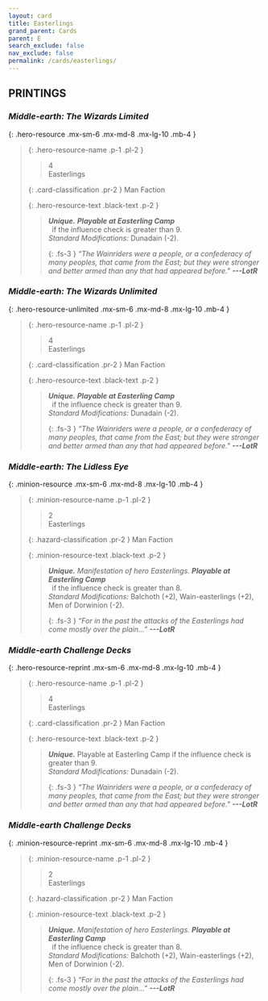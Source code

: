 ```yaml
---
layout: card
title: Easterlings
grand_parent: Cards
parent: E
search_exclude: false
nav_exclude: false
permalink: /cards/easterlings/
---
```


## PRINTINGS


### _Middle-earth: The Wizards Limited_

{: .hero-resource .mx-sm-6 .mx-md-8 .mx-lg-10 .mb-4 }
> {: .hero-resource-name .p-1 .pl-2 }
> > <div class="card-mp">4</div>
> > <div class="card-name">Easterlings</div>
>
> {: .card-classification .pr-2 }
> Man Faction
>
> {: .hero-resource-text .black-text .p-2 }
> > _**Unique.**_ ***Playable at Easterling Camp*** <br>&ensp;if the influence check is greater than 9.  <br>_Standard Modifications:_ Dunadain (-2). 
> > 
> > {: .fs-3 } 
> > _“The Wainriders were a people, or a confederacy of many peoples, that came from the East; but they were stronger and better armed than any that had appeared before."_ ***---&#65279;LotR*** 
> 

### _Middle-earth: The Wizards Unlimited_

{: .hero-resource-unlimited .mx-sm-6 .mx-md-8 .mx-lg-10 .mb-4 }
> {: .hero-resource-name .p-1 .pl-2 }
> > <div class="card-mp">4</div>
> > <div class="card-name">Easterlings</div>
>
> {: .card-classification .pr-2 }
> Man Faction
>
> {: .hero-resource-text .black-text .p-2 }
> > _**Unique.**_ ***Playable at Easterling Camp*** <br>&ensp;if the influence check is greater than 9.  <br>_Standard Modifications:_ Dunadain (-2). 
> > 
> > {: .fs-3 } 
> > _“The Wainriders were a people, or a confederacy of many peoples, that came from the East; but they were stronger and better armed than any that had appeared before."_ ***---&#65279;LotR*** 
> 

### _Middle-earth: The Lidless Eye_

{: .minion-resource .mx-sm-6 .mx-md-8 .mx-lg-10 .mb-4 }
> {: .minion-resource-name .p-1 .pl-2 }
> > <div class="hazard-mp">2</div>
> > <div class="card-name">Easterlings</div>
>
> {: .hazard-classification .pr-2 }
> Man Faction
>
> {: .minion-resource-text .black-text .p-2 }
> > _**Unique.**_ _Manifestation of hero Easterlings._ ***Playable at Easterling Camp*** <br>&ensp;if the influence check is greater than 8.  <br>_Standard Modifications:_ Balchoth (+2), Wain-easterlings (+2), Men of Dorwinion (-2). 
> > 
> > {: .fs-3 } 
> > _“For in the past the attacks of the Easterlings had come mostly over the plain...”_ ***---&#65279;LotR*** 
> 

### _Middle-earth Challenge Decks_

{: .hero-resource-reprint .mx-sm-6 .mx-md-8 .mx-lg-10 .mb-4 }
> {: .hero-resource-name .p-1 .pl-2 }
> > <div class="card-mp">4</div>
> > <div class="card-name">Easterlings</div>
>
> {: .card-classification .pr-2 }
> Man Faction
>
> {: .hero-resource-text .black-text .p-2 }
> > _**Unique.**_ Playable at Easterling Camp if the influence check is greater than 9.  <br>_Standard Modifications:_ Dunadain (-2). 
> > 
> > {: .fs-3 } 
> > _“The Wainriders were a people, or a confederacy of many peoples, that came from the East; but they were stronger and better armed than any that had appeared before."_ ***---&#65279;LotR*** 
> 

### _Middle-earth Challenge Decks_

{: .minion-resource-reprint .mx-sm-6 .mx-md-8 .mx-lg-10 .mb-4 }
> {: .minion-resource-name .p-1 .pl-2 }
> > <div class="hazard-mp">2</div>
> > <div class="card-name">Easterlings</div>
>
> {: .hazard-classification .pr-2 }
> Man Faction
>
> {: .minion-resource-text .black-text .p-2 }
> > _**Unique.**_ _Manifestation of hero Easterlings._ ***Playable at Easterling Camp*** <br>&ensp;if the influence check is greater than 8.  <br>_Standard Modifications:_ Balchoth (+2), Wain-easterlings (+2), Men of Dorwinion (-2). 
> > 
> > {: .fs-3 } 
> > _“For in the past the attacks of the Easterlings had come mostly over the plain...”_ ***---&#65279;LotR*** 
> 
